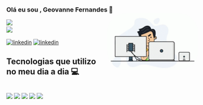 ### Olá eu sou , Geovanne Fernandes 👋 <img align="right" alt="GeovanneDev-pic" height="150" style="border-radius:50px;" src="https://raw.githubusercontent.com/GSri30/GSri30/main/profile.gif?token=ANBXICR6B3NXNHCWZ5L7X6S747TPK">

 <a href="https://github.com/Emylamass">
  <img height="160em" src="https://github-readme-stats.vercel.app/api?username=GeovanneDev&show_icons=true&theme=dracula&include_all_commits=true&count_private=true"/></br>
  <img height="160em" src="https://github-readme-stats.vercel.app/api/top-langs/?username=GeovanneDev&layout=compact&langs_count=7&theme=dracula"/>
  
  
[![linkedin](	https://img.shields.io/badge/LinkedIn-0077B5?style=for-the-badge&logo=linkedin&logoColor=white)](https://www.linkedin.com/in/geovanne-fernandes-479929238/)
[![linkedin](https://img.shields.io/badge/Instagram-E4405F?style=for-the-badge&logo=instagram&logoColor=white)](https://www.instagram.com/_geovanne.fernandes/)</br>



## Tecnologias que utilizo no meu dia a dia 💻
<div style ="display: inline_block"><br/>
<img align="center" alt"html5" src="https://img.shields.io/badge/HTML5-E34F26?style=for-the-badge&logo=html5&logoColor=white"/>
<img align="center" alt"css" src="https://img.shields.io/badge/CSS3-1572B6?style=for-the-badge&logo=css3&logoColor=white"/>
<img align="center" alt"js" src="https://img.shields.io/badge/JavaScript-F7DF1E?style=for-the-badge&logo=javascript&logoColor=black"/>
<img align="center" alt"java" src=https://img.shields.io/badge/Java-ED8B00?style=for-the-badge&logo=openjdk&logoColor=white/>
<img align="center" alt"js" src="https://img.shields.io/badge/JavaScript-F7DF1E?style=for-the-badge&logo=javascript&logoColor=black"/>
</div></br>
